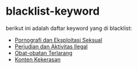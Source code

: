 # blacklist-keyword

berikut ini adalah daftar keyword yang di blacklist:
- [Pornografi dan Eksploitasi Seksual](https://github.com/adinata-id/blacklist-keyword/blob/main/Pornografi%20dan%20Eksploitasi%20Seksual.md)
- [Perjudian dan Aktivitas Ilegal]()
- [Obat-obatan Terlarang]()
- [Konten Kekerasan]()









